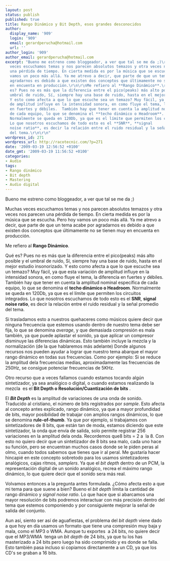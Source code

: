 ```yaml
---
layout: post
status: publish
published: true
title: Rango Dinámico y Bit Depth, esos grandes desconocidos
author:
  display_name: '909'
  login: '909'
  email: gerardperucha@hotmail.com
  url: ''
author_login: '909'
author_email: gerardperucha@hotmail.com
excerpt: "Bueno me estreno como bloggeador, a ver que tal se me da ;)\r\n\r\nMuchas
  veces escuchamos temas y nos parecen absolutos temazos y otra veces nos parecen
  una pérdida de tiempo. En cierta medida es por la música que se escucha. Pero hoy
  vamos un poco más allá. Ya me atrevo a decir, que parte de que un tema acabe por
  agradarnos es debido a que existen dos conceptos que últimamente no se tienen muy
  en encuenta en producción.\r\n\r\nMe refiero al **Rango Dinámico**.\r\n\r\nQué
  es? Pues no es más que la diferencia entre el pico(peaks) más alto posible y el
  umbral de ruido, Sí, siempre hay una base de ruido, hasta en el mejor estudio insonorizado.
  Y esto como afecta a que lo que escuche sea un temazo? Muy fácil, ya que esta variación
  de amplitud influye en la intensidad sonora, en como fluye el tema, la diferencia
  en fuertes y débiles.  También hay que tener en cuenta la amplitud nominal específica
  de cada equipo, lo que se denomina el **techo dinámico o Headroom**.
  Normalmente se queda en 120Db, ya que es el límite que permiten los circuitos integrados.
  Lo que nosotros escuchamos de todo esto es el **SNR**, **signal
  noise ratio**, es decir la relación entre el ruido residual y la señal promedio
  del tema.\r\n\r\n"
wordpress_id: 271
wordpress_url: http://racotecnic.com/?p=271
date: '2009-03-19 12:56:52 +0100'
date_gmt: '2009-03-19 11:56:52 +0100'
categories:
- Audio
tags:
- Rango dinámico
- Bit depth
- Mastering
- Audio digital
---
```


Bueno me estreno como bloggeador, a ver que tal se me da ;)

Muchas veces escuchamos temas y nos parecen absolutos temazos y otra veces nos parecen una pérdida de tiempo. En cierta medida es por la música que se escucha. Pero hoy vamos un poco más allá. Ya me atrevo a decir, que parte de que un tema acabe por agradarnos es debido a que existen dos conceptos que últimamente no se tienen muy en encuenta en producción.

Me refiero al **Rango Dinámico**.

Qué es? Pues no es más que la diferencia entre el pico(peaks) más alto posible y el umbral de ruido, Sí, siempre hay una base de ruido, hasta en el mejor estudio insonorizado. Y esto como afecta a que lo que escuche sea un temazo? Muy fácil, ya que esta variación de amplitud influye en la intensidad sonora, en como fluye el tema, la diferencia en fuertes y débiles.  También hay que tener en cuenta la amplitud nominal específica de cada equipo, lo que se denomina el **techo dinámico o Headroom**. Normalmente se queda en 120Db, ya que es el límite que permiten los circuitos integrados. Lo que nosotros escuchamos de todo esto es el **SNR**, **signal noise ratio**, es decir la relación entre el ruido residual y la señal promedio del tema.

<a id="more"></a><a id="more-271"></a>

Si trasladamos esto a nuestros quehaceres como músicos quiere decir que ninguna frecuencia que estemos usando dentro de nuestro tema debe ser fija, lo que se denomina <em>average</em>, y que demasiada compresión es mala también, ya que puede aplastar el sonido, ya que aplicar un compresor disminuye las diferencias dinámicas. Esto también incluye la mezcla y la normalización (de la que hablaremos más adelante) Donde algunos recursos nos pueden ayudar a lograr que nuestro tema abarque el mayor rango dinámico en todas sus frecuencias. Como por ejemplo: Si se reduce la amplitud dela frecuencias medias, aproximadamente las frecuencias de 250Hz, se consigue potenciar frecuencias de 5KHz.

Otro recurso que a veces fallamos cuando estamos tocando algún sintetizador, ya sea analógico o digital, o cuando estamos realizando la mezcla  es el **Bit Depth o Resolución/Cuantización de bits** .

El <em>**Bit Depth**</em> es la amplitud de variaciones de una onda de sonido. Traducido al cristiano, el número de bits registrados por <em>sample</em>. Esto afecta al concepto antes explicado, rango dinámico, ya que a mayor profundidad de bits, mayor posibilidad de trabajar con amplios rangos dinámicos, lo que se denomina **rule-of-thumb**. Ya que por ejemplo, si trabajamos con sintetizadores de 8 bits, que están tan de moda, estamos diciendo que este sintetizador, la onda que envía de salida, solo permite registrar 256 variaciones en la amplitud dela onda. Recordemos que8 bits = 2 a  la 8. Con esto no quiero decir que un sintetizador de 8 bits sea malo, cada uno hace su función, pero se encuentran muchos casos donde se le piden peras al olmo, cuando todos sabemos que tienes que ir al peral. Me gustaría hacer hincapié en este concepto sobretodo para los usamos sintetizadores analógicos, cajas ritmos, <em>samplers</em>. Ya que el <em>bit depth</em> dentro de un PCM, la representación digital de un sonido analógico, recrea el máximo rango dinámico, lo que quiere decir que el sonido sera más real.

Volvamos entonces a la pregunta antes formulada. ¿Cómo afecta esto a que mi tema para que suene a bien? Bueno el <em>bit depth</em> limita la cantidad de rango dinámico y <em>signal noise ratio</em>. Lo que hace que si abarcamos una mayor resolución de bits podremos interactuar con más precisión dentro del tema que estemos componiendo y por consiguiente mejorar la señal de salida del conjunto.

Aun así, siento ser así de aguafiestas, el problema del <em>bit depth</em> viene dado a que hoy en día usamos un formato que tiene una compresión muy baja y mala, como el MP3 o WMA. Aunque tu exportes  a 24 bits, no quiere decir que el MP3/WMA  tenga un <em>bit depth</em> de 24 bits, ya que tu los has masterizado a 24 bits pero luego ha sido comprimido y es donde se falla. Esto también pasa incluso si copiamos directamente a un CD, ya que los CD's se graban a 16 bits.
